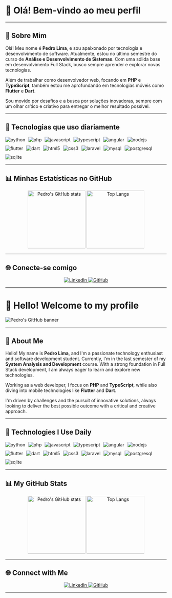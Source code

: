 # 👋 Olá! Bem-vindo ao meu perfil

---

## 🚀 Sobre Mim

Olá! Meu nome é **Pedro Lima**, e sou apaixonado por tecnologia e desenvolvimento de software. Atualmente, estou no último semestre do curso de **Análise e Desenvolvimento de Sistemas**. Com uma sólida base em desenvolvimento Full Stack, busco sempre aprender e explorar novas tecnologias.

Além de trabalhar como desenvolvedor web, focando em **PHP** e **TypeScript**, também estou me aprofundando em tecnologias móveis como **Flutter** e **Dart**.

Sou movido por desafios e a busca por soluções inovadoras, sempre com um olhar crítico e criativo para entregar o melhor resultado possível.

---

## 💼 Tecnologias que uso diariamente

<div style="display: flex; flex-wrap: wrap; gap: 10px; align-items: center;">
  <img align="center" alt="python" src="https://img.shields.io/badge/Python-3776AB?style=for-the-badge&logo=python&logoColor=white"/>
  <img align="center" alt="php" src="https://img.shields.io/badge/PHP-777BB4?style=for-the-badge&logo=php&logoColor=white"/>
  <img align="center" alt="javascript" src="https://img.shields.io/badge/JavaScript-F7DF1E?style=for-the-badge&logo=javascript&logoColor=black"/>
  <img align="center" alt="typescript" src="https://img.shields.io/badge/TypeScript-007ACC?style=for-the-badge&logo=typescript&logoColor=white"/>
  <img align="center" alt="angular" src="https://img.shields.io/badge/Angular-DD0031?style=for-the-badge&logo=angular&logoColor=white"/>
  <img align="center" alt="nodejs" src="https://img.shields.io/badge/Node.js-339933?style=for-the-badge&logo=node.js&logoColor=white"/>
  <img align="center" alt="flutter" src="https://img.shields.io/badge/Flutter-02569B?style=for-the-badge&logo=flutter&logoColor=white"/>
  <img align="center" alt="dart" src="https://img.shields.io/badge/Dart-0175C2?style=for-the-badge&logo=dart&logoColor=white"/>
  <img align="center" alt="html5" src="https://img.shields.io/badge/HTML5-E34F26?style=for-the-badge&logo=html5&logoColor=white"/>
  <img align="center" alt="css3" src="https://img.shields.io/badge/CSS3-1572B6?&style=for-the-badge&logo=css3&logoColor=white"/>
  <img align="center" alt="laravel" src="https://img.shields.io/badge/Laravel-FF2D20?style=for-the-badge&logo=laravel&logoColor=white"/>
  <img align="center" alt="mysql" src="https://img.shields.io/badge/MySQL-4479A1?style=for-the-badge&logo=mysql&logoColor=white"/>
  <img align="center" alt="postgresql" src="https://img.shields.io/badge/PostgreSQL-316192?style=for-the-badge&logo=postgresql&logoColor=white"/>
  <img align="center" alt="sqlite" src="https://img.shields.io/badge/SQLite-003B57?style=for-the-badge&logo=sqlite&logoColor=white"/>
</div>

---

## 📊 Minhas Estatísticas no GitHub

<p align="center">
  <img src="https://github-readme-stats.vercel.app/api?username=PedroC0de&show_icons=true&theme=dracula&count_private=true&hide=prs" alt="Pedro's GitHub stats" height="180em"/>
  <img src="https://github-readme-stats.vercel.app/api/top-langs/?username=PedroC0de&layout=compact&langs_count=8&theme=dracula" alt="Top Langs" height="180em"/>
</p>

---

## 🌐 Conecte-se comigo

<p align="center">
  <a href="https://www.linkedin.com/in/pedro-lima-889918204/" target="_blank">
    <img alt="LinkedIn" src="https://img.shields.io/badge/LinkedIn-0077B5?style=for-the-badge&logo=linkedin&logoColor=white"/>
  </a>
  <a href="https://github.com/PedroC0de" target="_blank">
    <img alt="GitHub" src="https://img.shields.io/badge/GitHub-181717?style=for-the-badge&logo=github&logoColor=white"/>
  </a>
</p>

---


# 👋 Hello! Welcome to my profile

![Pedro's GitHub banner](https://images.unsplash.com/photo-1603770081695-bda6c9e9b12e?ixlib=rb-4.0.3&auto=format&fit=crop&w=1350&q=80)

---

## 🚀 About Me

Hello! My name is **Pedro Lima**, and I'm a passionate technology enthusiast and software development student. Currently, I'm in the last semester of my **System Analysis and Development** course. With a strong foundation in Full Stack development, I am always eager to learn and explore new technologies.

Working as a web developer, I focus on **PHP** and **TypeScript**, while also diving into mobile technologies like **Flutter** and **Dart**.

I'm driven by challenges and the pursuit of innovative solutions, always looking to deliver the best possible outcome with a critical and creative approach.

---

## 💼 Technologies I Use Daily

<div style="display: flex; flex-wrap: wrap; gap: 10px; align-items: center;">
  <img align="center" alt="python" src="https://img.shields.io/badge/Python-3776AB?style=for-the-badge&logo=python&logoColor=white"/>
  <img align="center" alt="php" src="https://img.shields.io/badge/PHP-777BB4?style=for-the-badge&logo=php&logoColor=white"/>
  <img align="center" alt="javascript" src="https://img.shields.io/badge/JavaScript-F7DF1E?style=for-the-badge&logo=javascript&logoColor=black"/>
  <img align="center" alt="typescript" src="https://img.shields.io/badge/TypeScript-007ACC?style=for-the-badge&logo=typescript&logoColor=white"/>
  <img align="center" alt="angular" src="https://img.shields.io/badge/Angular-DD0031?style=for-the-badge&logo=angular&logoColor=white"/>
  <img align="center" alt="nodejs" src="https://img.shields.io/badge/Node.js-339933?style=for-the-badge&logo=node.js&logoColor=white"/>
  <img align="center" alt="flutter" src="https://img.shields.io/badge/Flutter-02569B?style=for-the-badge&logo=flutter&logoColor=white"/>
  <img align="center" alt="dart" src="https://img.shields.io/badge/Dart-0175C2?style=for-the-badge&logo=dart&logoColor=white"/>
  <img align="center" alt="html5" src="https://img.shields.io/badge/HTML5-E34F26?style=for-the-badge&logo=html5&logoColor=white"/>
  <img align="center" alt="css3" src="https://img.shields.io/badge/CSS3-1572B6?&style=for-the-badge&logo=css3&logoColor=white"/>
  <img align="center" alt="laravel" src="https://img.shields.io/badge/Laravel-FF2D20?style=for-the-badge&logo=laravel&logoColor=white"/>
  <img align="center" alt="mysql" src="https://img.shields.io/badge/MySQL-4479A1?style=for-the-badge&logo=mysql&logoColor=white"/>
  <img align="center" alt="postgresql" src="https://img.shields.io/badge/PostgreSQL-316192?style=for-the-badge&logo=postgresql&logoColor=white"/>
  <img align="center" alt="sqlite" src="https://img.shields.io/badge/SQLite-003B57?style=for-the-badge&logo=sqlite&logoColor=white"/>
</div>

---

## 📊 My GitHub Stats

<p align="center">
  <img src="https://github-readme-stats.vercel.app/api?username=PedroC0de&show_icons=true&theme=dracula&count_private=true&hide=prs" alt="Pedro's GitHub stats" height="180em"/>
  <img src="https://github-readme-stats.vercel.app/api/top-langs/?username=PedroC0de&layout=compact&langs_count=8&theme=dracula" alt="Top Langs" height="180em"/>
</p>

---

## 🌐 Connect with Me

<p align="center">
  <a href="https://www.linkedin.com/in/pedro-lima-889918204/" target="_blank">
    <img alt="LinkedIn" src="https://img.shields.io/badge/LinkedIn-0077B5?style=for-the-badge&logo=linkedin&logoColor=white"/>
  </a>
  <a href="https://github.com/PedroC0de" target="_blank">
    <img alt="GitHub" src="https://img.shields.io/badge/GitHub-181717?style=for-the-badge&logo=github&logoColor=white"/>
  </a>
</p>

---
